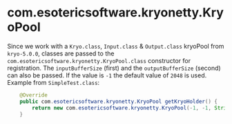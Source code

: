 # com.esotericsoftware.kryonetty.KryoPool

Since we work with a `Kryo.class`, `Input.class` & `Output.class` kryoPool from `kryo-5.0.0`, classes are passed to the `com.esotericsoftware.kryonetty.KryoPool.class` constructor for registration. 
The `inputBufferSize` (first) and the `outputBufferSize` (second) can also be passed. If the value is `-1` the default value of `2048` is used.
Example from `SimpleTest.class`:
```java
    @Override
    public com.esotericsoftware.kryonetty.KryoPool getKryoHolder() {
        return new com.esotericsoftware.kryonetty.KryoPool(-1, -1, String.class, TestRequest.class);
    }
```
